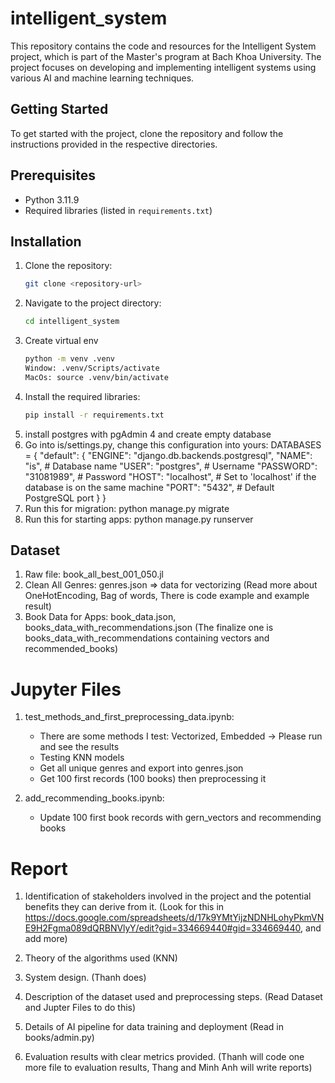 # intelligent_system

This repository contains the code and resources for the Intelligent System project, which is part of the Master's program at Bach Khoa University. The project focuses on developing and implementing intelligent systems using various AI and machine learning techniques.

## Getting Started

To get started with the project, clone the repository and follow the instructions provided in the respective directories.

## Prerequisites

- Python 3.11.9
- Required libraries (listed in `requirements.txt`)

## Installation

1. Clone the repository:
   ```sh
   git clone <repository-url>
   ```
2. Navigate to the project directory:
   ```sh
   cd intelligent_system
   ```
3. Create virtual env
   ```sh
   python -m venv .venv
   Window: .venv/Scripts/activate
   MacOs: source .venv/bin/activate
   ```
4. Install the required libraries:
   ```sh
   pip install -r requirements.txt
   ```
5. install postgres with pgAdmin 4 and create empty database
6. Go into is/settings.py, change this configuration into yours:
   DATABASES = {
   "default": {
   "ENGINE": "django.db.backends.postgresql",
   "NAME": "is", # Database name
   "USER": "postgres", # Username
   "PASSWORD": "31081989", # Password
   "HOST": "localhost", # Set to 'localhost' if the database is on the same machine
   "PORT": "5432", # Default PostgreSQL port
   }
   }
7. Run this for migration: python manage.py migrate
8. Run this for starting apps: python manage.py runserver

## Dataset

1. Raw file: book_all_best_001_050.jl
2. Clean All Genres: genres.json => data for vectorizing (Read more about OneHotEncoding, Bag of words, There is code example and example result)
3. Book Data for Apps: book_data.json, books_data_with_recommendations.json (The finalize one is books_data_with_recommendations containing vectors and recommended_books)

# Jupyter Files

1. test_methods_and_first_preprocessing_data.ipynb:

   - There are some methods I test: Vectorized, Embedded -> Please run and see the results
   - Testing KNN models
   - Get all unique genres and export into genres.json
   - Get 100 first records (100 books) then preprocessing it

2. add_recommending_books.ipynb:
   - Update 100 first book records with gern_vectors and recommending books

# Report

1. Identification of stakeholders involved in the project and the potential benefits they can derive from it.
   (Look for this in https://docs.google.com/spreadsheets/d/17k9YMtYijzNDNHLohyPkmVNE9H2Fgma089dQRBNVlyY/edit?gid=334669440#gid=334669440, and add more)

2. Theory of the algorithms used
   (KNN)

3. System design.
   (Thanh does)

4. Description of the dataset used and preprocessing steps.
   (Read Dataset and Jupter Files to do this)

5. Details of AI pipeline for data training and deployment
   (Read in books/admin.py)

6. Evaluation results with clear metrics provided.
   (Thanh will code one more file to evaluation results, Thang and Minh Anh will write reports)
